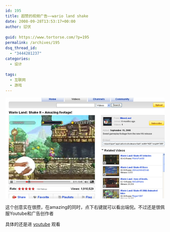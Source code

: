 ```yaml
---
id: 195
title: 超赞的视频广告——wario land shake
date: 2008-09-28T13:53:17+00:00
author: 愆伏

guid: https://www.tortorse.com/?p=195
permalink: /archives/195
dsq_thread_id:
  - "3444281237"
categories:
  - 设计

tags:
  - 互联网
  - 游戏
---
```


![wario](/wp-content/uploads/2008/09/wario.jpg)

这个创意实在很攒，在amazing的同时，点下右键就可以看出端倪。不过还是很佩服Youtube和广告创作者
  
具体的还是进 [youtube](https://www.youtube.com/experiencewii) 观看
